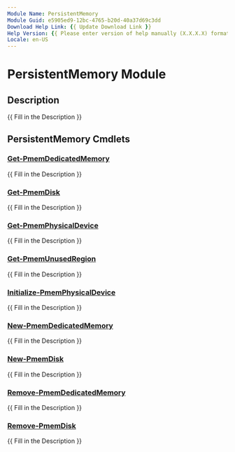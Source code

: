 ```yaml
---
Module Name: PersistentMemory
Module Guid: e5905ed9-12bc-4765-b20d-40a37d69c3dd
Download Help Link: {{ Update Download Link }}
Help Version: {{ Please enter version of help manually (X.X.X.X) format }}
Locale: en-US
---
```


# PersistentMemory Module
## Description
{{ Fill in the Description }}

## PersistentMemory Cmdlets
### [Get-PmemDedicatedMemory](Get-PmemDedicatedMemory.md)
{{ Fill in the Description }}

### [Get-PmemDisk](Get-PmemDisk.md)
{{ Fill in the Description }}

### [Get-PmemPhysicalDevice](Get-PmemPhysicalDevice.md)
{{ Fill in the Description }}

### [Get-PmemUnusedRegion](Get-PmemUnusedRegion.md)
{{ Fill in the Description }}

### [Initialize-PmemPhysicalDevice](Initialize-PmemPhysicalDevice.md)
{{ Fill in the Description }}

### [New-PmemDedicatedMemory](New-PmemDedicatedMemory.md)
{{ Fill in the Description }}

### [New-PmemDisk](New-PmemDisk.md)
{{ Fill in the Description }}

### [Remove-PmemDedicatedMemory](Remove-PmemDedicatedMemory.md)
{{ Fill in the Description }}

### [Remove-PmemDisk](Remove-PmemDisk.md)
{{ Fill in the Description }}

